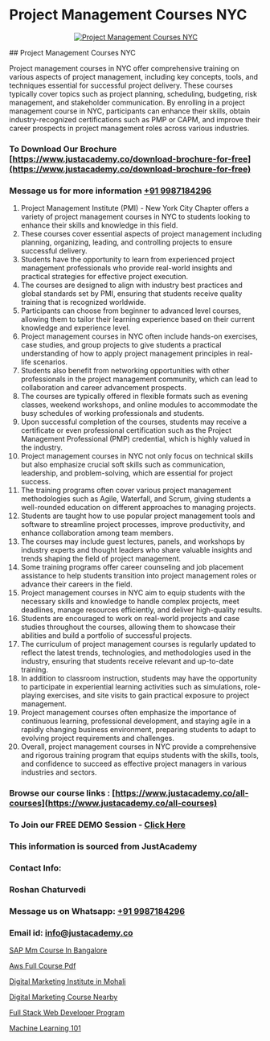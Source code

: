 # Project Management Courses NYC

<p align="center">
  <a href="https://justacademy.co/course-detail/pmp-certification-training">
    <img src="https://justacademy.co/storage2/course_image/1709713463_course_image.webp" alt="Project Management Courses NYC">
  </a>
</p>
## Project Management Courses NYC

Project management courses in NYC offer comprehensive training on various aspects of project management, including key concepts, tools, and techniques essential for successful project delivery. These courses typically cover topics such as project planning, scheduling, budgeting, risk management, and stakeholder communication. By enrolling in a project management course in NYC, participants can enhance their skills, obtain industry-recognized certifications such as PMP or CAPM, and improve their career prospects in project management roles across various industries.
### To Download Our Brochure [https://www.justacademy.co/download-brochure-for-free](https://www.justacademy.co/download-brochure-for-free)
### Message us for more information [+91 9987184296](https://api.whatsapp.com/send?phone=919987184296)
1) Project Management Institute (PMI) - New York City Chapter offers a variety of project management courses in NYC to students looking to enhance their skills and knowledge in this field.
2) These courses cover essential aspects of project management including planning, organizing, leading, and controlling projects to ensure successful delivery.
3) Students have the opportunity to learn from experienced project management professionals who provide real-world insights and practical strategies for effective project execution.
4) The courses are designed to align with industry best practices and global standards set by PMI, ensuring that students receive quality training that is recognized worldwide.
5) Participants can choose from beginner to advanced level courses, allowing them to tailor their learning experience based on their current knowledge and experience level.
6) Project management courses in NYC often include hands-on exercises, case studies, and group projects to give students a practical understanding of how to apply project management principles in real-life scenarios.
7) Students also benefit from networking opportunities with other professionals in the project management community, which can lead to collaboration and career advancement prospects.
8) The courses are typically offered in flexible formats such as evening classes, weekend workshops, and online modules to accommodate the busy schedules of working professionals and students.
9) Upon successful completion of the courses, students may receive a certificate or even professional certification such as the Project Management Professional (PMP) credential, which is highly valued in the industry.
10) Project management courses in NYC not only focus on technical skills but also emphasize crucial soft skills such as communication, leadership, and problem-solving, which are essential for project success.
11) The training programs often cover various project management methodologies such as Agile, Waterfall, and Scrum, giving students a well-rounded education on different approaches to managing projects.
12) Students are taught how to use popular project management tools and software to streamline project processes, improve productivity, and enhance collaboration among team members.
13) The courses may include guest lectures, panels, and workshops by industry experts and thought leaders who share valuable insights and trends shaping the field of project management.
14) Some training programs offer career counseling and job placement assistance to help students transition into project management roles or advance their careers in the field.
15) Project management courses in NYC aim to equip students with the necessary skills and knowledge to handle complex projects, meet deadlines, manage resources efficiently, and deliver high-quality results.
16) Students are encouraged to work on real-world projects and case studies throughout the courses, allowing them to showcase their abilities and build a portfolio of successful projects.
17) The curriculum of project management courses is regularly updated to reflect the latest trends, technologies, and methodologies used in the industry, ensuring that students receive relevant and up-to-date training.
18) In addition to classroom instruction, students may have the opportunity to participate in experiential learning activities such as simulations, role-playing exercises, and site visits to gain practical exposure to project management.
19) Project management courses often emphasize the importance of continuous learning, professional development, and staying agile in a rapidly changing business environment, preparing students to adapt to evolving project requirements and challenges.
20) Overall, project management courses in NYC provide a comprehensive and rigorous training program that equips students with the skills, tools, and confidence to succeed as effective project managers in various industries and sectors.

### Browse our course links : [https://www.justacademy.co/all-courses](https://www.justacademy.co/all-courses) 
### To Join our FREE DEMO Session - [Click Here](https://www.justacademy.co/register-for-course-demo)


### This information is sourced from JustAcademy
### Contact Info:
### Roshan Chaturvedi
### Message us on Whatsapp: [+91 9987184296](https://api.whatsapp.com/send?phone=919987184296)
### Email id: [info@justacademy.co](mailto:info@justacademy.co)
                
[SAP Mm Course In Bangalore](https://www.linkedin.com/pulse/sap-mm-course-bangalore-justacademy-beangaluru-uiy0f/)

[Aws Full Course Pdf](https://www.linkedin.com/pulse/aws-full-course-pdf-software-training-mountain-view-av7le?trackingId=XnEcPWUdP3li52ZEaO47TA%3D%3D&lipi=urn%3Ali%3Apage%3Aorganization_admin_admin_feed_index%3B396a4c81-0a90-47a5-ad5c-c37fd268bc2b)

[Digital Marketing Institute in Mohali](https://medium.com/@prempja40/digital-marketing-institute-in-mohali-6a3714e18a70)

[Digital Marketing Course Nearby](https://medium.com/@akanshapatil/digital-marketing-course-nearby-39e4d9ce63f6)

[Full Stack Web Developer Program](https://justacademyin.github.io/justacademy/full-stack-web-developer-program)

[Machine Learning 101](https://justacademyin.github.io/justacademy/machine-learning-101)

